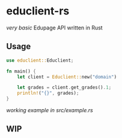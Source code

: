 # educlient-rs

*very basic* Edupage API written in Rust

## Usage

```rust
use educlient::Educlient;

fn main() {
    let client = Educlient::new("domain")

    let grades = client.get_grades().1;
    println!("{}", grades);
}
```
*working example in src/example.rs*

## WIP
